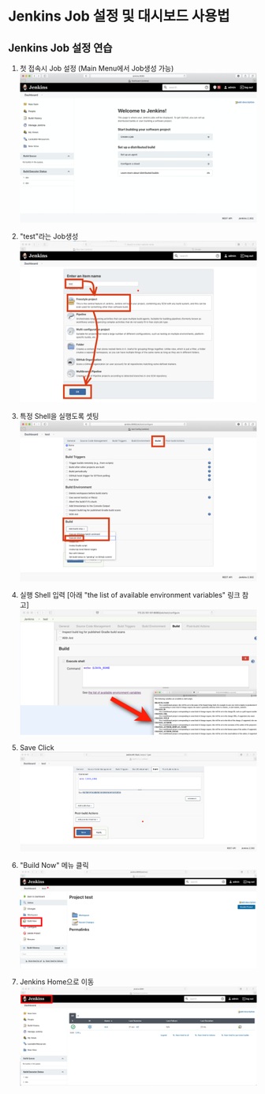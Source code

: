 # Jenkins Job 설정 및 대시보드 사용법
## Jenkins Job 설정 연습
1. 첫 접속시 Job 설정 (Main Menu에서 Job생성 가능)
![](img/1.png)
2. "test"라는 Job생성
![](img/2.png)

3. 특정 Shell을 실행도록 셋팅
![](img/3.png)

4. 실행 Shell 입력 [아래 "the list of available environment variables" 링크 참고]
![](img/4.png)

5. Save Click
![](img/5.png)

6. "Build Now" 메뉴 클릭
![](img/6.png)

7. Jenkins Home으로 이동
![](img/7.png)
